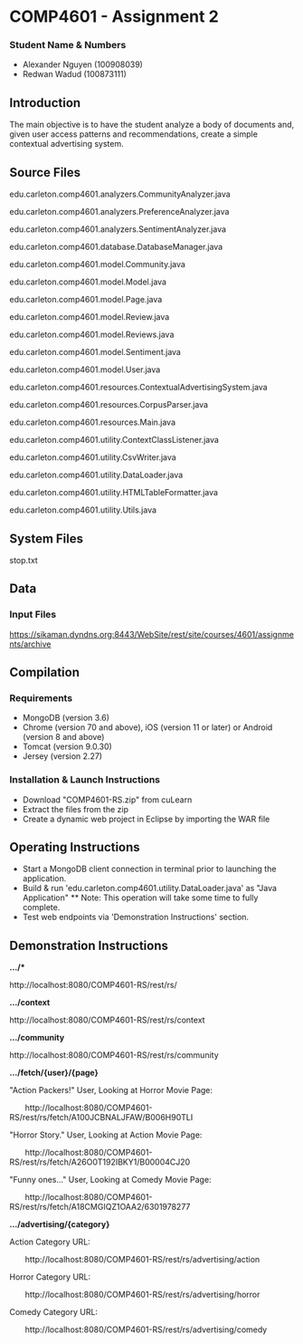 # COMP4601 - Assignment 2

### Student Name & Numbers
* Alexander Nguyen (100908039)
* Redwan Wadud (100873111)

## Introduction
The main objective is to have the student analyze a body of documents and, given user access patterns and recommendations, create a simple contextual advertising system.
  
## Source Files

edu.carleton.comp4601.analyzers.CommunityAnalyzer.java

edu.carleton.comp4601.analyzers.PreferenceAnalyzer.java

edu.carleton.comp4601.analyzers.SentimentAnalyzer.java

edu.carleton.comp4601.database.DatabaseManager.java

edu.carleton.comp4601.model.Community.java

edu.carleton.comp4601.model.Model.java

edu.carleton.comp4601.model.Page.java

edu.carleton.comp4601.model.Review.java

edu.carleton.comp4601.model.Reviews.java

edu.carleton.comp4601.model.Sentiment.java

edu.carleton.comp4601.model.User.java

edu.carleton.comp4601.resources.ContextualAdvertisingSystem.java

edu.carleton.comp4601.resources.CorpusParser.java

edu.carleton.comp4601.resources.Main.java

edu.carleton.comp4601.utility.ContextClassListener.java

edu.carleton.comp4601.utility.CsvWriter.java

edu.carleton.comp4601.utility.DataLoader.java

edu.carleton.comp4601.utility.HTMLTableFormatter.java

edu.carleton.comp4601.utility.Utils.java

## System Files
stop.txt

## Data
### Input Files
https://sikaman.dyndns.org:8443/WebSite/rest/site/courses/4601/assignments/archive

## Compilation
### Requirements
* MongoDB (version 3.6)
* Chrome (version 70 and above), iOS (version 11 or later) or Android (version 8 and above)
* Tomcat (version 9.0.30)
* Jersey (version 2.27)

### Installation & Launch Instructions
* Download "COMP4601-RS.zip" from cuLearn
* Extract the files from the zip
* Create a dynamic web project in Eclipse by importing the WAR file

## Operating Instructions
* Start a MongoDB client connection in terminal prior to launching the application.
* Build & run 'edu.carleton.comp4601.utility.DataLoader.java' as "Java Application"
** Note: This operation will take some time to fully complete.
* Test web endpoints via 'Demonstration Instructions' section.

## Demonstration Instructions
<b>.../*</b>  

http://localhost:8080/COMP4601-RS/rest/rs/ 

 
<b>.../context</b>

http://localhost:8080/COMP4601-RS/rest/rs/context 

 
<b>.../community</b>

http://localhost:8080/COMP4601-RS/rest/rs/community 
 
<b>.../fetch/{user}/{page}</b>
 
"Action Packers!" User, Looking at Horror Movie Page:

&nbsp;&nbsp;&nbsp;&nbsp;&nbsp;&nbsp; http://localhost:8080/COMP4601-RS/rest/rs/fetch/A100JCBNALJFAW/B006H90TLI 
 
"Horror Story." User, Looking at Action Movie Page:

&nbsp;&nbsp;&nbsp;&nbsp;&nbsp;&nbsp; http://localhost:8080/COMP4601-RS/rest/rs/fetch/A26O0T192IBKY1/B00004CJ20 
 
"Funny ones..." User, Looking at Comedy Movie Page:

&nbsp;&nbsp;&nbsp;&nbsp;&nbsp;&nbsp; http://localhost:8080/COMP4601-RS/rest/rs/fetch/A18CMGIQZ1OAA2/6301978277 
 
<b>.../advertising/{category}</b>
 
Action Category URL: 

&nbsp;&nbsp;&nbsp;&nbsp;&nbsp;&nbsp; http://localhost:8080/COMP4601-RS/rest/rs/advertising/action
 
Horror Category URL:

&nbsp;&nbsp;&nbsp;&nbsp;&nbsp;&nbsp; http://localhost:8080/COMP4601-RS/rest/rs/advertising/horror
 
Comedy Category URL: 

&nbsp;&nbsp;&nbsp;&nbsp;&nbsp;&nbsp; http://localhost:8080/COMP4601-RS/rest/rs/advertising/comedy
